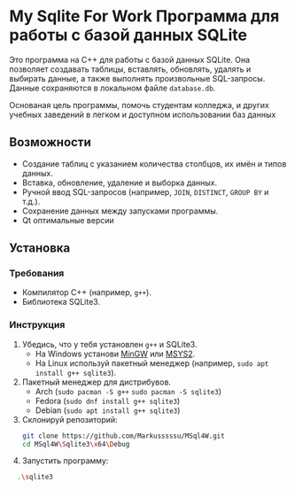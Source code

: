 # My Sqlite For Work Программа для работы с базой данных SQLite 

Это программа на C++ для работы с базой данных SQLite. Она позволяет создавать таблицы, вставлять, обновлять, удалять и выбирать данные, а также выполнять произвольные SQL-запросы. Данные сохраняются в локальном файле `database.db`. 

Основаная цель программы, помочь студентам колледжа, и других учебных заведений в легком и доступном использовании баз данных

## Возможности

- Создание таблиц с указанием количества столбцов, их имён и типов данных.
- Вставка, обновление, удаление и выборка данных.
- Ручной ввод SQL-запросов (например, `JOIN`, `DISTINCT`, `GROUP BY` и т.д.).
- Сохранение данных между запусками программы.
- Qt оптимальные версии

## Установка

### Требования

- Компилятор C++ (например, `g++`).
- Библиотека SQLite3.

### Инструкция

1. Убедись, что у тебя установлен `g++` и SQLite3.
   - На Windows установи [MinGW](http://www.mingw.org/) или [MSYS2](https://www.msys2.org/).
   - На Linux используй пакетный менеджер (например, `sudo apt install g++ sqlite3`).
2. Пакетный менеджер для дистрибувов.
   - Arch (`sudo pacman -S g++` `sudo pacman -S sqlite3`)
   - Fedora (`sudo dnf install g++ sqlite3`)
   - Debian (`sudo apt install g++ sqlite3`)
3. Склонируй репозиторий:
   ```bash
   git clone https://github.com/Markusssssu/MSql4W.git
   cd MSql4W\Sqlite3\x64\Debug
4. Запустить программу:
  ```bash
    .\sqlite3                                       

